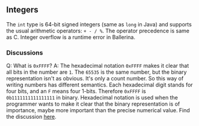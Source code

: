 ## Integers

The `int` type is 64-bit signed integers (same as `long` in Java) and supports the usual arithmetic operators: `+ - / %`. The operator precedence is same as C. Integer overflow is a runtime error in Ballerina.

### Discussions

Q: What is `0xFFFF`?
A: The hexadecimal notation `0xFFFF` makes it clear that all bits in the number are `1`. The `65535` is the same number, but the binary representation isn't as obvious. It's only a count number. So this way of writing numbers has different semantics. Each hexadecimal digit stands for four bits, and an `F` means four 1-bits. Therefore `0xFFFF` is `0b1111111111111111` in binary. Hexadecimal notation is used when the programmer wants to make it clear that the binary representation is of importance, maybe more important than the precise numerical value. Find the discussion [here](https://stackoverflow.com/questions/13137151/why-use-0xffff-over-65535).